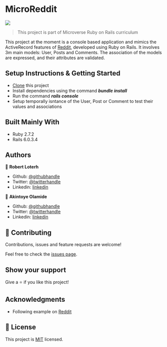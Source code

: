 # MicroReddit

![](https://img.shields.io/badge/Microverse-blueviolet)

> This project is part of Microverse Ruby on Rails curriculum


This project at the moment is a console based application and mimics the ActiveRecord features of [Reddit](https://www.reddit.com), developed using Ruby on Rails. It involves 3m main models: User, Posts and Comments. The association of the models are expressed, and their attributes are validated.


## Setup Instructions & Getting Started

- [Clone](https://github.com/rloterh/MicroReddit.git) this project
- Install dependencies using the command **_bundle install_**
- Run the command **_rails console_**
- Setup temporally isntance of the User, Post or Comment to test their values and associations
  

## Built Mainly With

- Ruby 2.7.2
- Rails 6.0.3.4


## Authors
👤 **Robert Loterh**

- Github: [@githubhandle](https://github.com/rloterh )
- Twitter: [@twitterhandle](https://twitter.com/RLoterh )
- Linkedin: [linkedin](https://www.linkedin.com/in/robert-loterh-30b265135/)

👤 **Akintoye Olamide**

- Github: [@githubhandle](https://github.com/AkintoyeOlamide )
- Twitter: [@twitterhandle](https://twitter.com/@toshactL )
- Linkedin: [linkedin](https://www.linkedin.com/in/akintoye-olamide-baa80b1a4/)

## 🤝 Contributing

Contributions, issues and feature requests are welcome!

Feel free to check the [issues page](issues/).

## Show your support

Give a ⭐️ if you like this project!

## Acknowledgments

- Following example on [Reddit](https://reddit.com)

## 📝 License

This project is [MIT](lic.url) licensed.
